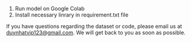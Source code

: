 1. Run model on Google Colab 
2. Install necessary linrary in requirement.txt file


If you have questions regarding the dataset or code, please email us at duynhatvip123@gmail.com. We will get back to you as soon as possible.
